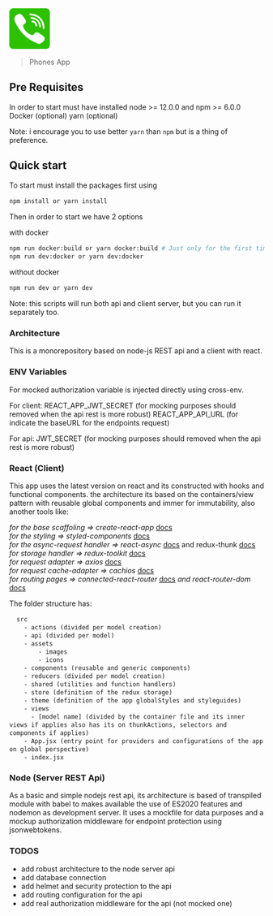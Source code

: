 <img src="./logo.png" alt="IDaniel" width="80">

> Phones App

## Pre Requisites

In order to start must have installed node >= 12.0.0 and npm >= 6.0.0
Docker (optional)
yarn (optional)

Note: i encourage you to use better `yarn` than `npm` but is a thing of preference.

## Quick start

To start must install the packages first using

```bash
npm install or yarn install
```

Then in order to start we have 2 options

with docker

```bash
npm run docker:build or yarn docker:build # Just only for the first time
npm run dev:docker or yarn dev:docker
```

without docker

```bash
npm run dev or yarn dev
```

Note: this scripts will run both api and client server, but you can run it separately too.

### Architecture

This is a monorepository based on node-js REST api and a client with react.

### ENV Variables

For mocked authorization variable is injected directly using cross-env.

For client:
REACT_APP_JWT_SECRET (for mocking purposes should removed when the api rest is more robust)
REACT_APP_API_URL (for indicate the baseURL for the endpoints request)

For api:
JWT_SECRET (for mocking purposes should removed when the api rest is more robust)

### React (Client)

This app uses the latest version on react and its constructed with hooks and functional components.
the architecture its based on the containers/view pattern with reusable global components and immer for immutability, also another tools like:

_for the base scaffoling => create-react-app_ [docs](https://create-react-app.dev/docs/getting-started/)<br/>
_for the styling => styled-components_ [docs](https://styled-components.com/)<br/>
_for the async-request handler => react-async_ [docs](https://docs.react-async.com/) and redux-thunk [docs](https://github.com/reduxjs/redux-thunk)<br/>
_for storage handler => redux-toolkit_ [docs](https://redux-toolkit.js.org/)<br/>
_for request adapter => axios_ [docs](https://github.com/axios/axios)<br/>
_for request cache-adapter => cachios_ [docs](https://github.com/AlbinoDrought/cachios)<br/>
_for routing pages => connected-react-router_ [docs](https://github.com/supasate/connected-react-router) _and react-router-dom_ [docs](https://reactrouter.com/)<br/>

The folder structure has:

```
  src
    - actions (divided per model creation)
    - api (divided per model)
    - assets
        - images
        - icons
    - components (reusable and generic components)
    - reducers (divided per model creation)
    - shared (utilities and function handlers)
    - store (definition of the redux storage)
    - theme (definition of the app globalStyles and styleguides)
    - views
      - [model name] (divided by the container file and its inner views if applies also has its on thunkActions, selectors and components if applies)
    - App.jsx (entry point for providers and configurations of the app on global perspective)
    - index.jsx
```

### Node (Server REST Api)

As a basic and simple nodejs rest api, its architecture is based of transpiled module with babel to makes available the use of ES2020 features and nodemon as development server. It uses a mockfile for data purposes and a mockup authorization middleware for endpoint protection using jsonwebtokens.

### TODOS

- add robust architecture to the node server api
- add database connection
- add helmet and security protection to the api
- add routing configuration for the api
- add real authorization middleware for the api (not mocked one)
